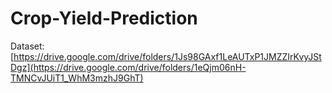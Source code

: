# Crop-Yield-Prediction

Dataset:
[https://drive.google.com/drive/folders/1Js98GAxf1LeAUTxP1JMZZIrKvyJStDgz](https://drive.google.com/drive/folders/1eQjm06nH-TMNCvJUiT1_WhM3mzhJ9GhT)
